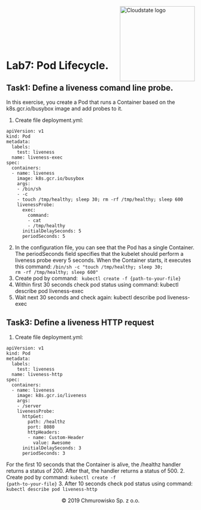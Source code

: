 
<img src="https://avatars1.githubusercontent.com/u/47143554?s=400&u=7c55eeec6479b4ff59df7cad452501a41635b0e4&v=4" alt="Cloudstate logo" width="200" align="right">
<br><br>
<br><br>
<br><br>

# Lab7: Pod Lifecycle.

## Task1: Define a liveness comand line probe.
 In this exercise, you create a Pod that runs a Container based on the k8s.gcr.io/busybox image and add probes to it.
1.	Create file deployment.yml:

```
apiVersion: v1
kind: Pod
metadata:
  labels:
    test: liveness
  name: liveness-exec
spec:
  containers:
  - name: liveness
    image: k8s.gcr.io/busybox
    args:
    - /bin/sh
    - -c
    - touch /tmp/healthy; sleep 30; rm -rf /tmp/healthy; sleep 600
    livenessProbe:
      exec:
        command:
        - cat
        - /tmp/healthy
      initialDelaySeconds: 5
      periodSeconds: 5
```
2.	In the configuration file, you can see that the Pod has a single Container. The periodSeconds field specifies that the kubelet should perform a liveness probe every 5 seconds. When the Container starts, it executes this command: 
<code>/bin/sh -c "touch /tmp/healthy; sleep 30; rm -rf /tmp/healthy; sleep 600"</code>
3.	Create pod by command: <code> kubectl create -f {path-to-your-file} </code>
4.	Within first 30 seconds check pod status using command: kubectl describe pod liveness-exec
5.	Wait next 30 seconds and check again: kubectl describe pod liveness-exec 


## Task3: Define a liveness HTTP request
1.	Create file deployment.yml:
```
apiVersion: v1
kind: Pod
metadata:
  labels:
    test: liveness
  name: liveness-http
spec:
  containers:
  - name: liveness
    image: k8s.gcr.io/liveness
    args:
    - /server
    livenessProbe:
      httpGet:
        path: /healthz
        port: 8080
        httpHeaders:
        - name: Custom-Header
          value: Awesome
      initialDelaySeconds: 3
      periodSeconds: 3
```
For the first 10 seconds that the Container is alive, the /healthz handler returns a status of 200. After that, the handler returns a status of 500.
2.	Create pod by command: <code>kubectl create -f {path-to-your-file}</code>
3.	After 10 seconds check pod status using command: <code>kubectl describe pod liveness-http</code>

<center><p>&copy; 2019 Chmurowisko Sp. z o.o.<p></center>


